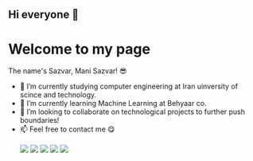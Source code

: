 ## Hi everyone 👋
# Welcome to my page
The name's Sazvar, Mani Sazvar! 😎

- 🔭 I’m currently studying computer engineering at Iran uinversity of scince and technology.
- 🌱 I’m currently learning Machine Learning at Behyaar co.
- 👯 I’m looking to collaborate on technological projects to further push boundaries!
- 📫 Feel free to contact me :yum:
<br><br>
<a href="https://t.me/Mani_The_Great" target="_blank"><img src="https://img.shields.io/badge/Telegram-%40moepoi-28a8ea"></a>
<a rel="me" href="https://moe.onl/@moepoi" target="_blank"><img src="https://img.shields.io/badge/Mastodon-%40moepoi-blueviolet"></a>
<a href="https://linkedin.com/in/moepoi" target="_blank"><img src="https://img.shields.io/badge/LinkedIn-moepoi-informational"></a>
<a href="mailto:manisazvar2006@gmail.com"><img src="https://img.shields.io/badge/Email-moe%40poi.lol-orange"></a>
<a href="https://moepoi.dev" target="_blank"><img src="https://img.shields.io/badge/Personal%20Site-moepoi.dev-red"></a>
